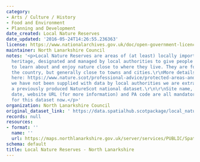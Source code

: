 ```yaml
---
category:
- Arts / Culture / History
- Food and Environment
- Planning and Development
date_created: Local Nature Reserves
date_updated: '2016-05-24T14:26:55.236363'
license: https://www.nationalarchives.gov.uk/doc/open-government-licence/version/3/
maintainer: North Lanarkshire Council
notes: '<p>Local Nature Reserves are areas of (at least) locally important natural
  heritage, designated and managed by local authorities to give people better opportunities
  to learn about and enjoy nature close to where they live. They are found across
  the country, but generally close to towns and cities.\r\nMore details are available
  here: https://www.nature.scot/professional-advice/protected-areas-and-species/protected-areas/local-designations/local-nature-reserves\r\nWhere
  we have not been supplied with data by local authorities we are extracting it from
  a previously produced NatureScot national dataset.\r\n\r\nSite name, designation
  date, website URL (for more information) and PA code are all mandatory attributes
  for this dataset now.</p>'
organization: North Lanarkshire Council
original_dataset_link: ' https://data.spatialhub.scotpackage/local_nature_reserves-nl'
records: null
resources:
- format: ''
  name: ''
  url: https://maps.northlanarkshire.gov.uk/server/services/PUBLIC/SpatialHubLayers/MapServer/WFSServer
schema: default
title: Local Nature Reserves - North Lanarkshire
---
```

